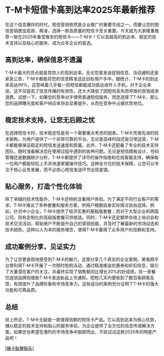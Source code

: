 # T-M卡短信卡高到达率2025年最新推荐

在这个信息爆炸的时代，短信营销依然是企业推广的重要手段之一。而要让您的短信营销更加高效、精准，选择一款高质量的短信卡至关重要。今天就为大家隆重推荐一款在2025年备受推崇的短信卡——T-M卡！它以其超高的到达率、稳定的技术支持以及贴心的服务，成为众多企业的首选。

## 高到达率，确保信息不遗漏

T-M卡最大的亮点就是其惊人的高到达率。无论您是发送促销信息、活动通知还是紧急公告，T-M卡都能将您的信息精准送达目标用户手中。据统计，T-M卡的到达率高达99%，这意味着几乎每一则短信都能成功抵达收件人手机。对于企业来说，这不仅提高了信息传播的有效性，还大大降低了因短信丢失而导致的营销成本浪费。试想一下，如果您的竞争对手使用普通短信服务，而您选择了T-M卡，那么您的品牌曝光度和客户响应率将会显著提升，从而在竞争中占据优势地位。

## 稳定技术支持，让您无后顾之忧

在选择短信卡时，技术稳定性是另一个需要重点考虑的因素。T-M卡凭借先进的技术架构，为用户提供了一个非常可靠的平台。无论是高峰时段还是日常运营，T-M卡都能够保证稳定的短信发送速度和质量。此外，T-M卡还配备了专业的技术支持团队，随时准备解决您在使用过程中遇到的各种问题。无论是短信模板设计、号码管理还是数据统计分析，T-M卡都提供了详尽的操作指南和在线客服支持，确保每一位用户都能轻松上手并快速掌握操作技巧。这种全方位的技术保障，让您可以专注于核心业务发展，而不必担心短信发送环节出现差错。

## 贴心服务，打造个性化体验

除了卓越的技术性能外，T-M卡还特别注重用户体验。为了满足不同行业客户的需求，T-M卡推出了多种套餐和服务方案，供用户根据自身实际情况自由选择。例如，针对中小企业，T-M卡提供了经济实惠的基础版套餐；而对于大型企业和跨国公司，则有定制化的高级版套餐可供挑选。同时，T-M卡还定期举办线上培训会和技术交流活动，帮助用户不断提升自己的营销技能，并及时了解最新的市场动态和技术趋势。这种以人为本的服务理念，使得T-M卡赢得了众多用户的信赖和支持。

## 成功案例分享，见证实力

为了让您更直观地感受到T-M卡的魅力，这里分享几个真实的企业案例。某电商平台曾利用T-M卡开展了一次限时抢购活动，通过精准推送优惠券和折扣信息，吸引了大量潜在客户的关注，并最终实现了销售额同比增长30%的好成绩。另一家餐饮连锁品牌则借助T-M卡发送新品上市通知，短短几天内便收到了数百条顾客反馈，有效提升了品牌形象和市场竞争力。这些成功的案例充分证明了T-M卡的强大功能和可靠品质。

## 总结

综上所述，T-M卡无疑是一款值得信赖的短信卡产品。它以高到达率为核心优势，辅以稳定的技术支持和贴心的服务体验，为企业提供了全方位的信息传递解决方案。如果您也希望在激烈的市场竞争中脱颖而出，不妨试试这款2025年的明星产品吧！

[[購卡點擊聯系](https://t.me/s/SXDXQF)]